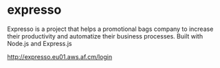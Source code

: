 expresso
========

Expresso is a project that helps a promotional bags company to increase their productivity and automatize their business processes. Built with Node.js and Express.js

http://expresso.eu01.aws.af.cm/login
